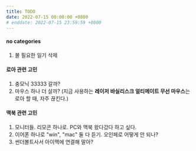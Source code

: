 ```yaml
---
title: TODO
date: 2022-07-15 00:00:00 +0800
# enddate: 2022-07-15 23:59:59 +0800
---
```


#### no categories
1. 불 필요한 일기 삭제

#### 로아 관련 고민
1. 충모닉 33333 갈까?
2. 마우스 하나 더 살까? (지금 사용하는 **레이저 바실리스크 얼티메이트 무선 마우스**는 로아 할 때, 자주 끊킨다.)

#### 맥북 관련 고민
1. 모니터들. 리모콘 하나로. PC와 맥북 왔다갔다 하고 싶다.
2. 이어폰 하나로 "win", "mac" 둘 다 듣기. 오인페로 어떻게 안 되나?
3. 썬더볼트사서 아이맥에 연결해 말아?
